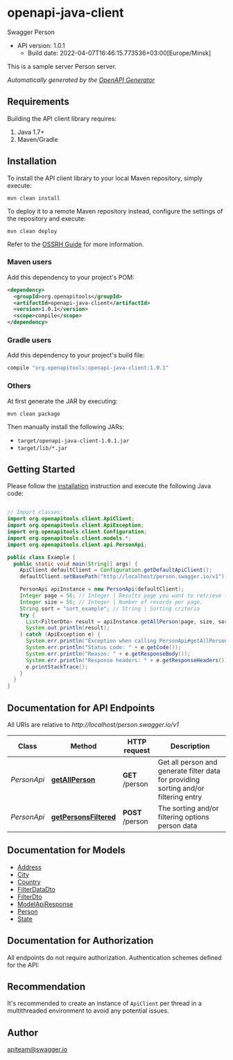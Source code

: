 # openapi-java-client

Swagger Person
- API version: 1.0.1
  - Build date: 2022-04-07T16:46:15.773536+03:00[Europe/Minsk]

This is a sample server Person server.


*Automatically generated by the [OpenAPI Generator](https://openapi-generator.tech)*


## Requirements

Building the API client library requires:
1. Java 1.7+
2. Maven/Gradle

## Installation

To install the API client library to your local Maven repository, simply execute:

```shell
mvn clean install
```

To deploy it to a remote Maven repository instead, configure the settings of the repository and execute:

```shell
mvn clean deploy
```

Refer to the [OSSRH Guide](http://central.sonatype.org/pages/ossrh-guide.html) for more information.

### Maven users

Add this dependency to your project's POM:

```xml
<dependency>
  <groupId>org.openapitools</groupId>
  <artifactId>openapi-java-client</artifactId>
  <version>1.0.1</version>
  <scope>compile</scope>
</dependency>
```

### Gradle users

Add this dependency to your project's build file:

```groovy
compile "org.openapitools:openapi-java-client:1.0.1"
```

### Others

At first generate the JAR by executing:

```shell
mvn clean package
```

Then manually install the following JARs:

* `target/openapi-java-client-1.0.1.jar`
* `target/lib/*.jar`

## Getting Started

Please follow the [installation](#installation) instruction and execute the following Java code:

```java

// Import classes:
import org.openapitools.client.ApiClient;
import org.openapitools.client.ApiException;
import org.openapitools.client.Configuration;
import org.openapitools.client.models.*;
import org.openapitools.client.api.PersonApi;

public class Example {
  public static void main(String[] args) {
    ApiClient defaultClient = Configuration.getDefaultApiClient();
    defaultClient.setBasePath("http://localhost/person.swagger.io/v1");

    PersonApi apiInstance = new PersonApi(defaultClient);
    Integer page = 56; // Integer | Results page you want to retrieve (0..N)
    Integer size = 56; // Integer | Number of records per page.
    String sort = "sort_example"; // String | Sorting criteria
    try {
      List<FilterDto> result = apiInstance.getAllPerson(page, size, sort);
      System.out.println(result);
    } catch (ApiException e) {
      System.err.println("Exception when calling PersonApi#getAllPerson");
      System.err.println("Status code: " + e.getCode());
      System.err.println("Reason: " + e.getResponseBody());
      System.err.println("Response headers: " + e.getResponseHeaders());
      e.printStackTrace();
    }
  }
}

```

## Documentation for API Endpoints

All URIs are relative to *http://localhost/person.swagger.io/v1*

Class | Method | HTTP request | Description
------------ | ------------- | ------------- | -------------
*PersonApi* | [**getAllPerson**](docs/PersonApi.md#getAllPerson) | **GET** /person | Get all person and generate filter data for providing sorting and/or filtering entry
*PersonApi* | [**getPersonsFiltered**](docs/PersonApi.md#getPersonsFiltered) | **POST** /person | The sorting and/or filtering options person data


## Documentation for Models

 - [Address](docs/Address.md)
 - [City](docs/City.md)
 - [Country](docs/Country.md)
 - [FilterDataDto](docs/FilterDataDto.md)
 - [FilterDto](docs/FilterDto.md)
 - [ModelApiResponse](docs/ModelApiResponse.md)
 - [Person](docs/Person.md)
 - [State](docs/State.md)


## Documentation for Authorization

All endpoints do not require authorization.
Authentication schemes defined for the API:

## Recommendation

It's recommended to create an instance of `ApiClient` per thread in a multithreaded environment to avoid any potential issues.

## Author

apiteam@swagger.io


